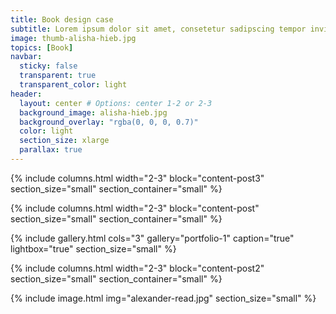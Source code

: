```yaml
---
title: Book design case
subtitle: Lorem ipsum dolor sit amet, consetetur sadipscing tempor invidunt ut labore et dolore magna aliquyam erat, sed diam voluptua.
image: thumb-alisha-hieb.jpg
topics: [Book]
navbar:
  sticky: false
  transparent: true
  transparent_color: light
header:
  layout: center # Options: center 1-2 or 2-3
  background_image: alisha-hieb.jpg
  background_overlay: "rgba(0, 0, 0, 0.7)"
  color: light
  section_size: xlarge
  parallax: true
---
```


{% include columns.html 
	width="2-3"
  block="content-post3"
  section_size="small"
  section_container="small"
%}

{% include columns.html 
	width="2-3"
  block="content-post"
  section_size="small"
  section_container="small"
%}

{% include gallery.html 
	cols="3"
	gallery="portfolio-1"
	caption="true"
	lightbox="true"
  section_size="small"
%}

{% include columns.html 
	width="2-3"
  block="content-post2"
  section_size="small"
  section_container="small"
%}

{% include image.html 
	img="alexander-read.jpg"
  section_size="small"
%}